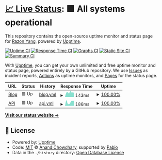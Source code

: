 # [📈 Live Status](https://status.razonyang.com): <!--live status--> **🟩 All systems operational**

This repository contains the open-source uptime monitor and status page for [Razon Yang](https://razonyang.com/), powered by [Upptime](https://github.com/upptime/upptime).

[![Uptime CI](https://github.com/razonyang/site-status/workflows/Uptime%20CI/badge.svg)](https://github.com/razonyang/site-status/actions?query=workflow%3A%22Uptime+CI%22)
[![Response Time CI](https://github.com/razonyang/site-status/workflows/Response%20Time%20CI/badge.svg)](https://github.com/razonyang/site-status/actions?query=workflow%3A%22Response+Time+CI%22)
[![Graphs CI](https://github.com/razonyang/site-status/workflows/Graphs%20CI/badge.svg)](https://github.com/razonyang/site-status/actions?query=workflow%3A%22Graphs+CI%22)
[![Static Site CI](https://github.com/razonyang/site-status/workflows/Static%20Site%20CI/badge.svg)](https://github.com/razonyang/site-status/actions?query=workflow%3A%22Static+Site+CI%22)
[![Summary CI](https://github.com/razonyang/site-status/workflows/Summary%20CI/badge.svg)](https://github.com/razonyang/site-status/actions?query=workflow%3A%22Summary+CI%22)

With [Upptime](https://upptime.js.org), you can get your own unlimited and free uptime monitor and status page, powered entirely by a GitHub repository. We use [Issues](https://github.com/razonyang/site-status/issues) as incident reports, [Actions](https://github.com/razonyang/site-status/actions) as uptime monitors, and [Pages](https://status.razonyang.com) for the status page.

<!--start: status pages-->
<!-- This summary is generated by Upptime (https://github.com/upptime/upptime) -->
<!-- Do not edit this manually, your changes will be overwritten -->
<!-- prettier-ignore -->
| URL | Status | History | Response Time | Uptime |
| --- | ------ | ------- | ------------- | ------ |
| <img alt="" src="https://icons.duckduckgo.com/ip3/razonyang.com.ico" height="13"> [Blog](https://razonyang.com/) | 🟩 Up | [blog.yml](https://github.com/razonyang/site-status/commits/HEAD/history/blog.yml) | <details><summary><img alt="Response time graph" src="./graphs/blog/response-time-week.png" height="20"> 143ms</summary><br><a href="https://status.razonyang.com/history/blog"><img alt="Response time 168" src="https://img.shields.io/endpoint?url=https%3A%2F%2Fraw.githubusercontent.com%2Frazonyang%2Fsite-status%2FHEAD%2Fapi%2Fblog%2Fresponse-time.json"></a><br><a href="https://status.razonyang.com/history/blog"><img alt="24-hour response time 130" src="https://img.shields.io/endpoint?url=https%3A%2F%2Fraw.githubusercontent.com%2Frazonyang%2Fsite-status%2FHEAD%2Fapi%2Fblog%2Fresponse-time-day.json"></a><br><a href="https://status.razonyang.com/history/blog"><img alt="7-day response time 143" src="https://img.shields.io/endpoint?url=https%3A%2F%2Fraw.githubusercontent.com%2Frazonyang%2Fsite-status%2FHEAD%2Fapi%2Fblog%2Fresponse-time-week.json"></a><br><a href="https://status.razonyang.com/history/blog"><img alt="30-day response time 165" src="https://img.shields.io/endpoint?url=https%3A%2F%2Fraw.githubusercontent.com%2Frazonyang%2Fsite-status%2FHEAD%2Fapi%2Fblog%2Fresponse-time-month.json"></a><br><a href="https://status.razonyang.com/history/blog"><img alt="1-year response time 168" src="https://img.shields.io/endpoint?url=https%3A%2F%2Fraw.githubusercontent.com%2Frazonyang%2Fsite-status%2FHEAD%2Fapi%2Fblog%2Fresponse-time-year.json"></a></details> | <details><summary><a href="https://status.razonyang.com/history/blog">100.00%</a></summary><a href="https://status.razonyang.com/history/blog"><img alt="All-time uptime 100.00%" src="https://img.shields.io/endpoint?url=https%3A%2F%2Fraw.githubusercontent.com%2Frazonyang%2Fsite-status%2FHEAD%2Fapi%2Fblog%2Fuptime.json"></a><br><a href="https://status.razonyang.com/history/blog"><img alt="24-hour uptime 100.00%" src="https://img.shields.io/endpoint?url=https%3A%2F%2Fraw.githubusercontent.com%2Frazonyang%2Fsite-status%2FHEAD%2Fapi%2Fblog%2Fuptime-day.json"></a><br><a href="https://status.razonyang.com/history/blog"><img alt="7-day uptime 100.00%" src="https://img.shields.io/endpoint?url=https%3A%2F%2Fraw.githubusercontent.com%2Frazonyang%2Fsite-status%2FHEAD%2Fapi%2Fblog%2Fuptime-week.json"></a><br><a href="https://status.razonyang.com/history/blog"><img alt="30-day uptime 100.00%" src="https://img.shields.io/endpoint?url=https%3A%2F%2Fraw.githubusercontent.com%2Frazonyang%2Fsite-status%2FHEAD%2Fapi%2Fblog%2Fuptime-month.json"></a><br><a href="https://status.razonyang.com/history/blog"><img alt="1-year uptime 100.00%" src="https://img.shields.io/endpoint?url=https%3A%2F%2Fraw.githubusercontent.com%2Frazonyang%2Fsite-status%2FHEAD%2Fapi%2Fblog%2Fuptime-year.json"></a></details>
| <img alt="" src="https://icons.duckduckgo.com/ip3/api.razonyang.com.ico" height="13"> [API](https://api.razonyang.com/) | 🟩 Up | [api.yml](https://github.com/razonyang/site-status/commits/HEAD/history/api.yml) | <details><summary><img alt="Response time graph" src="./graphs/api/response-time-week.png" height="20"> 186ms</summary><br><a href="https://status.razonyang.com/history/api"><img alt="Response time 249" src="https://img.shields.io/endpoint?url=https%3A%2F%2Fraw.githubusercontent.com%2Frazonyang%2Fsite-status%2FHEAD%2Fapi%2Fapi%2Fresponse-time.json"></a><br><a href="https://status.razonyang.com/history/api"><img alt="24-hour response time 83" src="https://img.shields.io/endpoint?url=https%3A%2F%2Fraw.githubusercontent.com%2Frazonyang%2Fsite-status%2FHEAD%2Fapi%2Fapi%2Fresponse-time-day.json"></a><br><a href="https://status.razonyang.com/history/api"><img alt="7-day response time 186" src="https://img.shields.io/endpoint?url=https%3A%2F%2Fraw.githubusercontent.com%2Frazonyang%2Fsite-status%2FHEAD%2Fapi%2Fapi%2Fresponse-time-week.json"></a><br><a href="https://status.razonyang.com/history/api"><img alt="30-day response time 241" src="https://img.shields.io/endpoint?url=https%3A%2F%2Fraw.githubusercontent.com%2Frazonyang%2Fsite-status%2FHEAD%2Fapi%2Fapi%2Fresponse-time-month.json"></a><br><a href="https://status.razonyang.com/history/api"><img alt="1-year response time 249" src="https://img.shields.io/endpoint?url=https%3A%2F%2Fraw.githubusercontent.com%2Frazonyang%2Fsite-status%2FHEAD%2Fapi%2Fapi%2Fresponse-time-year.json"></a></details> | <details><summary><a href="https://status.razonyang.com/history/api">100.00%</a></summary><a href="https://status.razonyang.com/history/api"><img alt="All-time uptime 100.00%" src="https://img.shields.io/endpoint?url=https%3A%2F%2Fraw.githubusercontent.com%2Frazonyang%2Fsite-status%2FHEAD%2Fapi%2Fapi%2Fuptime.json"></a><br><a href="https://status.razonyang.com/history/api"><img alt="24-hour uptime 100.00%" src="https://img.shields.io/endpoint?url=https%3A%2F%2Fraw.githubusercontent.com%2Frazonyang%2Fsite-status%2FHEAD%2Fapi%2Fapi%2Fuptime-day.json"></a><br><a href="https://status.razonyang.com/history/api"><img alt="7-day uptime 100.00%" src="https://img.shields.io/endpoint?url=https%3A%2F%2Fraw.githubusercontent.com%2Frazonyang%2Fsite-status%2FHEAD%2Fapi%2Fapi%2Fuptime-week.json"></a><br><a href="https://status.razonyang.com/history/api"><img alt="30-day uptime 100.00%" src="https://img.shields.io/endpoint?url=https%3A%2F%2Fraw.githubusercontent.com%2Frazonyang%2Fsite-status%2FHEAD%2Fapi%2Fapi%2Fuptime-month.json"></a><br><a href="https://status.razonyang.com/history/api"><img alt="1-year uptime 100.00%" src="https://img.shields.io/endpoint?url=https%3A%2F%2Fraw.githubusercontent.com%2Frazonyang%2Fsite-status%2FHEAD%2Fapi%2Fapi%2Fuptime-year.json"></a></details>

<!--end: status pages-->

[**Visit our status website →**](https://status.razonyang.com)

## 📄 License

- Powered by: [Upptime](https://github.com/upptime/upptime)
- Code: [MIT](./LICENSE) © [Anand Chowdhary](https://anandchowdhary.com), supported by [Pabio](https://pabio.com)
- Data in the `./history` directory: [Open Database License](https://opendatacommons.org/licenses/odbl/1-0/)
